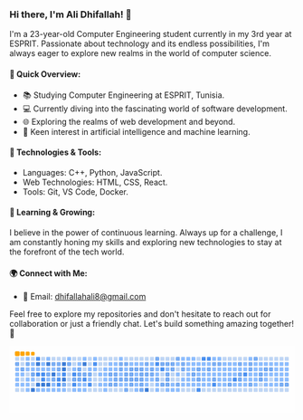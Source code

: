 ### Hi there, I'm Ali Dhifallah! 👋
I'm a 23-year-old Computer Engineering student currently in my 3rd year at ESPRIT. Passionate about technology and its endless possibilities, I'm always eager to explore new realms in the world of computer science.

#### 🚀 Quick Overview:
- 📚 Studying Computer Engineering at ESPRIT, Tunisia.
- 💻 Currently diving into the fascinating world of software development.
- 🌐 Exploring the realms of web development and beyond.
- 🤖 Keen interest in artificial intelligence and machine learning.

#### 🔧 Technologies & Tools:
- Languages: C++, Python, JavaScript.
- Web Technologies: HTML, CSS, React.
- Tools: Git, VS Code, Docker.

#### 🌱 Learning & Growing:
I believe in the power of continuous learning. Always up for a challenge, I am constantly honing my skills and exploring new technologies to stay at the forefront of the tech world.

#### 🌍 Connect with Me:
- 📧 Email: [dhifallahali8@gmail.com](mailto:dhifallahali8@gmail.com.com)

Feel free to explore my repositories and don't hesitate to reach out for collaboration or just a friendly chat. Let's build something amazing together! 🚀

<img src="https://github.com/Matrix278/Matrix278/raw/output/ocean.gif" alt="snake" style="max-width: 100%; display: inline-block;" data-target="animated-image.originalImage">
